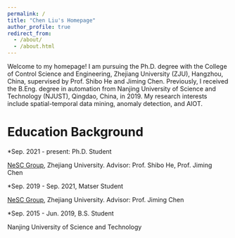 ```yaml
---
permalink: /
title: "Chen Liu's Homepage"
author_profile: true
redirect_from: 
  - /about/
  - /about.html
---
```


Welcome to my homepage! I am pursuing the Ph.D. degree with the College of Control Science and Engineering, Zhejiang University (ZJU), Hangzhou, China, supervised by Prof. Shibo He and Jiming Chen. Previously, I received the B.Eng. degree in automation from Nanjing University of Science and Technology (NJUST), Qingdao, China, in 2019. My research interests include spatial-temporal data mining, anomaly detection, and AIOT.


Education Background
======
*Sep. 2021 - present: Ph.D. Student

[NeSC Group](http://nesc.zju.edu.cn/#/), Zhejiang University. Advisor: Prof. Shibo He, Prof. Jiming Chen

*Sep. 2019 - Sep. 2021, Matser Student

[NeSC Group](http://nesc.zju.edu.cn/#/), Zhejiang University. Advisor: Prof. Jiming Chen

*Sep. 2015 - Jun. 2019, B.S. Student

Nanjing University of Science and Technology

